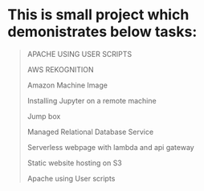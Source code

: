 # This is small project which demonistrates below tasks:

>APACHE USING USER SCRIPTS
>
>AWS REKOGNITION
>
>Amazon Machine Image
>
>Installing Jupyter on a remote machine
>
>Jump box
>
>Managed Relational Database Service
>
>Serverless webpage with lambda and api gateway
>
>Static website hosting on S3
>
>Apache using User scripts
